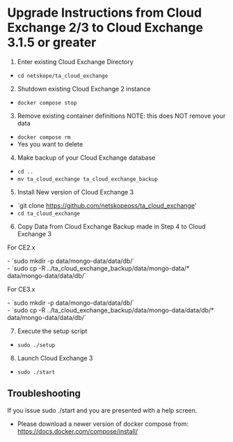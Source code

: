 # Upgrade Instructions from Cloud Exchange 2/3 to Cloud Exchange 3.1.5 or greater

1. Enter existing Cloud Exchange Directory
  - `cd netskope/ta_cloud_exchange`

2. Shutdown existing Cloud Exchange 2 instance
  - `docker compose stop`

3. Remove existing container definitions NOTE: this does NOT remove your data
  - `docker compose rm`
  - Yes you want to delete

4. Make backup of your Cloud Exchange database
  - `cd ..`
  - `mv ta_cloud_exchange ta_cloud_exchange_backup`

5. Install New version of Cloud Exchange 3
  - `git clone https://github.com/netskopeoss/ta_cloud_exchange'
  - `cd ta_cloud_exchange`

6. Copy Data from Cloud Exchange Backup made in Step 4 to Cloud Exchange 3

  <p>For CE2.x</p>
  - `sudo mkdir -p data/mongo-data/data/db/`<br /> 
  - `sudo cp -R ../ta_cloud_exchange_backup/data/mongo-data/* data/mongo-data/data/db/` 
  
  <p>For CE3.x</p>
  - `sudo mkdir -p data/mongo-data/data/db/` <br /> 
  - `sudo cp -R ../ta_cloud_exchange_backup/data/mongo-data/data/db/* data/mongo-data/data/db/` 
  
7. Execute the setup script
  - `sudo ./setup`

8. Launch Cloud Exchange 3
  - `sudo ./start`


## Troubleshooting

If you issue sudo ./start and you are presented with a help screen.

- Please download a newer version of docker compose from:
https://docs.docker.com/compose/install/
 
